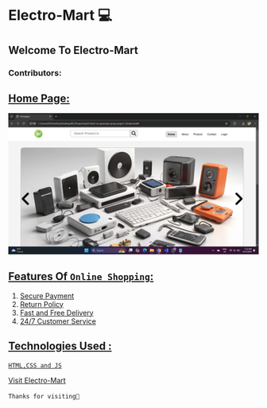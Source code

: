 # Electro-Mart 💻
## Welcome To **Electro-Mart**
### Contributors:
<a href="https://github.com/Nikita-1710/icp9.0-html-css-javascript-group-project-3/graphs/contributors">

## Home Page:
![Home page](./img/homepage/homepage.png)

## Features Of `Online Shopping`:
1. Secure Payment
2. Return Policy
3. Fast and Free Delivery
4. 24/7 Customer Service

## Technologies Used :
`HTML,CSS and JS` 

[Visit Electro-Mart](https://electro-mart-project.netlify.app)

`Thanks for visiting🙏`

